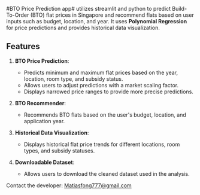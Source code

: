 #BTO Price Prediction app#
utilizes streamlit and python to predict Build-To-Order (BTO) flat prices in Singapore and recommend flats based on user inputs such as budget, location, and year. It uses **Polynomial Regression** for price predictions and provides historical data visualization.

## Features
1. **BTO Price Prediction**:
   - Predicts minimum and maximum flat prices based on the year, location, room type, and subsidy status.
   - Allows users to adjust predictions with a market scaling factor.
   - Displays narrowed price ranges to provide more precise predictions.
   
2. **BTO Recommender**:
   - Recommends BTO flats based on the user's budget, location, and application year.

3. **Historical Data Visualization**:
   - Displays historical flat price trends for different locations, room types, and subsidy statuses.

4. **Downloadable Dataset**:
   - Allows users to download the cleaned dataset used in the analysis.

Contact the developer: Matiasfong777@gmail.com
